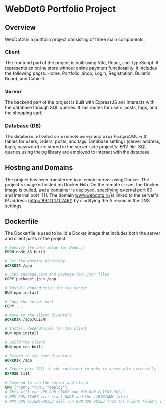 # WebDotG Portfolio Project

## Overview

WebDotG is a portfolio project consisting of three main components:

### Client

The frontend part of the project is built using Vite, React, and TypeScript. It represents an online store without online payment functionality. It includes the following pages: Home, Portfolio, Shop, Login, Registration, Bulletin Board, and Cabinet.

### Server

The backend part of the project is built with ExpressJS and interacts with the database through SQL queries. It has routes for users, posts, tags, and the shopping cart.

### Database (DB)

The database is hosted on a remote server and uses PostgreSQL with tables for users, orders, posts, and tags. Database settings (server address, login, password) are stored in the server-side project's .ENV file. SQL queries using the pg library are employed to interact with the database.

## Hosting and Domains

The project has been transferred to a remote server using Docker. The project's image is hosted on Docker Hub. On the remote server, the Docker image is pulled, and a container is deployed, specifying external port 80 and internal port 1111. The domain www.webdotg.ru is linked to the server's IP address (http://89.111.171.246/) by modifying the A record in the DNS settings.

## Dockerfile

The Dockerfile is used to build a Docker image that includes both the server and client parts of the project.

```Dockerfile
# Specify the base image for Node.js
FROM node AS build

# Set the working directory
WORKDIR /app

# Copy package.json and package-lock.json files
COPY package*.json /app

# Install dependencies for the server
RUN npm install

# Copy the server part
COPY . .

# Move to the client directory
WORKDIR /app/CLIENT

# Install dependencies for the client
RUN npm install

# Build the client
RUN npm run build

# Return to the root directory
WORKDIR /app

# Expose port 1111 in the container to make it accessible externally
EXPOSE 1111

# Command to run the server and client
CMD ["npm", "run", "deploy"]
# This will run NPM RUN START and NPM RUN CLIENT-BUILD
# NPM RUN START will start NODE and the ./BIN/WWW folder
# NPM RUN CLIENT-BUILD will run NPM RUN BUILD from the client folder, which will execute TSC && VITE BUILD

